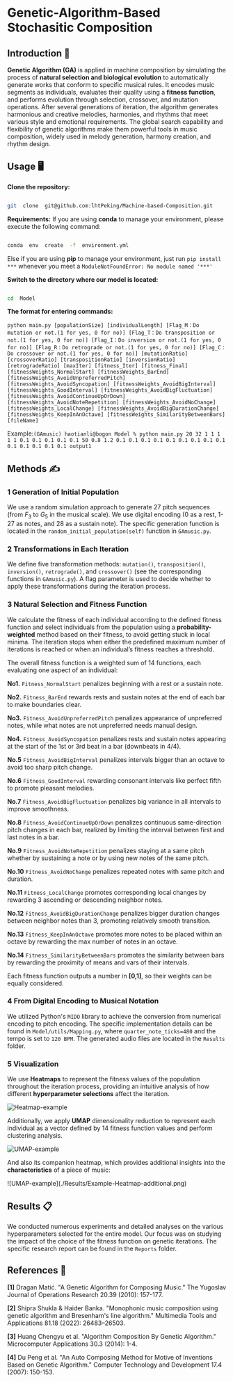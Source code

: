 
# Genetic-Algorithm-Based Stochasitic Composition

  

## Introduction 👋

  

**Genetic Algorithm (GA)** is applied in machine composition by simulating the process of **natural selection and biological evolution** to automatically generate works that conform to specific musical rules. It encodes music segments as individuals, evaluates their quality using a **fitness function**, and performs evolution through selection, crossover, and mutation operations. After several generations of iteration, the algorithm generates harmonious and creative melodies, harmonies, and rhythms that meet various style and emotional requirements. The global search capability and flexibility of genetic algorithms make them powerful tools in music composition, widely used in melody generation, harmony creation, and rhythm design.

  

## Usage 🖥️

**Clone the repository:**

``` bash

git  clone  git@github.com:lhtPeking/Machine-based-Composition.git

```

**Requirements:**
If you are using **conda** to manage your environment, please execute the following command:

``` bash

conda  env  create  -f  environment.yml

```
Else if you are using **pip** to manage your environment, just run ```pip install ***``` whenever you meet a ```ModuleNotFoundError: No module named '***'```

**Switch to the directory where our model is located:**

``` bash

cd  Model

```

**The format for entering commands:**

```python main.py [populationSize] [individualLength] [Flag_M：Do mutation or not.(1 for yes, 0 for no)] [Flag_T：Do transposition or not.(1 for yes, 0 for no)] [Flag_I：Do inversion or not.(1 for yes, 0 for no)] [Flag_R：Do retrograde or not.(1 for yes, 0 for no)] [Flag_C：Do crossover or not.(1 for yes, 0 for no)] [mutationRatio] [crossoverRatio] [transpositionRatio] [inversionRatio] [retrogradeRatio] [maxIter] [fitness_Iter] [fitness_Final] [fitnessWeights_NormalStart] [fitnessWeights_BarEnd] [fitnessWeights_AvoidUnpreferredPitch] [fitnessWeights_AvoidSyncopation] [fitnessWeights_AvoidBigInterval] [fitnessWeights_GoodInterval] [fitnessWeights_AvoidBigFluctuation] [fitnessWeights_AvoidContinueUpOrDown] [fitnessWeights_AvoidNoteRepetition] [fitnessWeights_AvoidNoChange] [fitnessWeights_LocalChange] [fitnessWeights_AvoidBigDurationChange] [fitnessWeights_KeepInAnOctave] [fitnessWeights_SimilarityBetweenBars] [fileName]```

  

Example:```(GAmusic) haotianli@bogon Model % python main.py 20 32 1 1 1 1 1 0.1 0.1 0.1 0.1 0.1 50 0.8 1.2 0.1 0.1 0.1 0.1 0.1 0.1 0.1 0.1 0.1 0.1 0.1 0.1 0.1 0.1 output1```

  

  

## Methods ✍️

  

### 1 Generation of Initial Population

  

We use a random simulation approach to generate 27 pitch sequences (from $F_3$ to $G_5$ in the musical scale). We use digital encoding (0 as a rest, 1-27 as notes, and 28 as a sustain note). The specific generation function is located in the ```random_initial_population(self)``` function in ```GAmusic.py```.

  

### 2 Transformations in Each Iteration

  

We define five transformation methods: ```mutation()```, ```transposition()```, ```inversion()```, ```retrograde()```, and ```crossover()``` (see the corresponding functions in ```GAmusic.py```). A flag parameter is used to decide whether to apply these transformations during the iteration process.

  

### 3 Natural Selection and Fitness Function

  

We calculate the fitness of each individual according to the defined fitness function and select individuals from the population using a **probability-weighted** method based on their fitness, to avoid getting stuck in local minima. The iteration stops when either the predefined maximum number of iterations is reached or when an individual’s fitness reaches a threshold.

  

The overall fitness function is a weighted sum of 14 functions, each evaluating one aspect of an individual:

  

**No1.**  ```Fitness_NormalStart``` penalizes beginning with a rest or a sustain note.

  

**No2.**  ```Fitness_BarEnd``` rewards rests and sustain notes at the end of each bar to make boundaries clear.

  

**No3.**  ```Fitness_AvoidUnpreferredPitch``` penalizes appearance of unpreferred notes, while what notes are not unpreferred needs manual design.

  

**No4.**  ```Fitness_AvoidSyncopation``` penalizes rests and sustain notes appearing at the start of the 1st or 3rd beat in a bar (downbeats in 4/4).

  

**No.5**  ```Fitness_AvoidBigInterval``` penalizes intervals bigger than an octave to avoid too sharp pitch change.

  

**No.6**  ```Fitness_GoodInterval``` rewarding consonant intervals like perfect fifth to promote pleasant melodies.

  

**No.7**  ```Fitness_AvoidBigFluctuation``` penalizes big variance in all intervals to improve smoothness.

  

**No.8**  ```Fitness_AvoidContinueUpOrDown``` penalizes continuous same-direction pitch changes in each bar, realized by limiting the interval between first and last notes in a bar.

  

**No.9**  ```Fitness_AvoidNoteRepetition``` penalizes staying at a same pitch whether by sustaining a note or by using new notes of the same pitch.

  

**No.10**  ```Fitness_AvoidNoChange``` penalizes repeated notes with same pitch and duration.

  

**No.11**  ```Fitness_LocalChange``` promotes corresponding local changes by rewarding 3 ascending or descending neighbor notes.

  

**No.12**  ```Fitness_AvoidBigDurationChange``` penalizes bigger duration changes between neighbor notes than 3, promoting relatively smooth transition.

  

**No.13**  ```Fitness_KeepInAnOctave``` promotes more notes to be placed within an octave by rewarding the max number of notes in an octave.

  

**No.14**  ```Fitness_SimilarityBetweenBars``` promotes the similarity between bars by rewarding the proximity of means and vars of their intervals.

  

Each fitness function outputs a number in **[0,1]**, so their weights can be equally considered.

  

### 4 From Digital Encoding to Musical Notation

  We utilized Python's ```MIDO``` library to achieve the conversion from numerical encoding to pitch encoding. The specific implementation details can be found in ```Model/utils/Mapping.py```, where ```quarter_note_ticks=480``` and the tempo is set to ```120 BPM```. The generated audio files are located in the ```Results``` folder.

### 5 Visualization

  

We use **Heatmaps** to represent the fitness values of the population throughout the iteration process, providing an intuitive analysis of how different **hyperparameter selections** affect the iteration.

</b>

![Heatmap-example](./Results/Example-Heatmap.png)

Additionally, we apply **UMAP** dimensionality reduction to represent each individual as a vector defined by 14 fitness function values and perform clustering analysis.

</b>

![UMAP-example](./Results/Example-UMAP.png)

</b>

And also its companion heatmap, which provides additional insights into the **characteristics** of a piece of music:

</b>
![UMAP-example](./Results/Example-Heatmap-additional.png)
</b>

## Results 📋
We conducted numerous experiments and detailed analyses on the various hyperparameters selected for the entire model. Our focus was on studying the impact of the choice of the fitness function on genetic iterations. The specific research report can be found in the ```Reports``` folder.
  

  

## References 📜
**[1]** Dragan Matić. "A Genetic Algorithm for Composing Music." The Yugoslav Journal of Operations Research 20.39 (2010): 157-177.

**[2]** Shipra Shukla & Haider Banka. "Monophonic music composition using genetic algorithm and Bresenham's line algorithm." Multimedia Tools and Applications 81.18 (2022): 26483–26503.

**[3]** Huang Chengyu et al. "Algorithm Composition By Genetic Algorithm." Microcomputer Applications 30.3 (2014): 1-4.

**[4]** Du Peng et al. "An Auto Composing Method for Motive of Inventions Based on Genetic Algorithm." Computer Technology and Development 17.4 (2007): 150-153.
